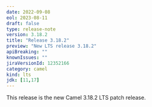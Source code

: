 ```yaml
---
date: 2022-09-08
eol: 2023-08-11
draft: false
type: release-note
version: 3.18.2
title: "Release 3.18.2"
preview: "New LTS release 3.18.2"
apiBreaking: ""
knownIssues: ""
jiraVersionId: 12352166
category: camel
kind: lts
jdk: [11,17]
---
```


This release is the new Camel 3.18.2 LTS patch release.
